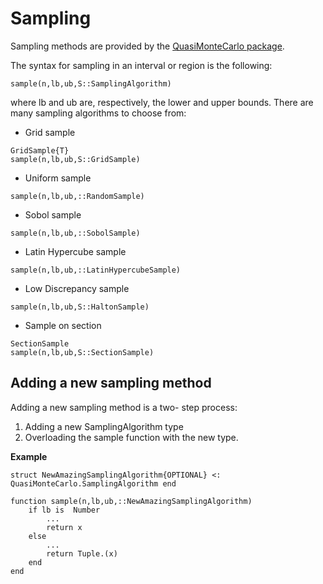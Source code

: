 # Sampling

Sampling methods are provided by the [QuasiMonteCarlo package](https://docs.sciml.ai/QuasiMonteCarlo/stable/).

The syntax for sampling in an interval or region is the following:

```
sample(n,lb,ub,S::SamplingAlgorithm)
```

where lb and ub are, respectively, the lower and upper bounds.
There are many sampling algorithms to choose from:

  - Grid sample

```
GridSample{T}
sample(n,lb,ub,S::GridSample)
```

  - Uniform sample

```
sample(n,lb,ub,::RandomSample)
```

  - Sobol sample

```
sample(n,lb,ub,::SobolSample)
```

  - Latin Hypercube sample

```
sample(n,lb,ub,::LatinHypercubeSample)
```

  - Low Discrepancy sample

```
sample(n,lb,ub,S::HaltonSample)
```

  - Sample on section

```
SectionSample
sample(n,lb,ub,S::SectionSample)
```

## Adding a new sampling method

Adding a new sampling method is a two- step process:

 1. Adding a new SamplingAlgorithm type
 2. Overloading the sample function with the new type.

**Example**

```
struct NewAmazingSamplingAlgorithm{OPTIONAL} <: QuasiMonteCarlo.SamplingAlgorithm end

function sample(n,lb,ub,::NewAmazingSamplingAlgorithm)
    if lb is  Number
        ...
        return x
    else
        ...
        return Tuple.(x)
    end
end
```
